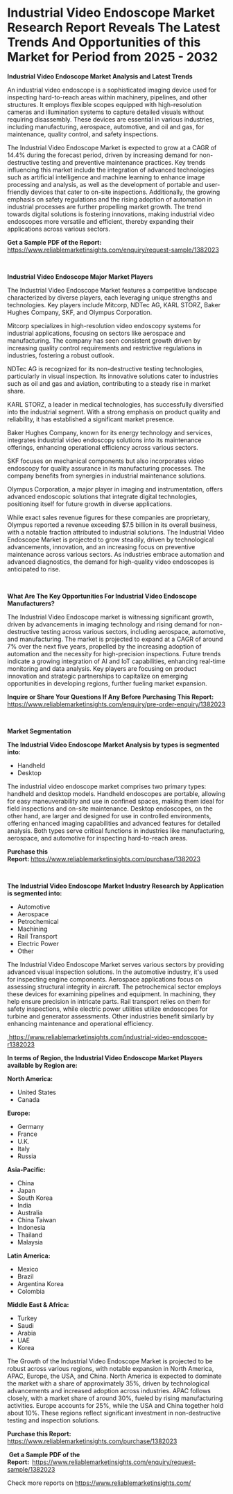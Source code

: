 <p><h1>Industrial Video Endoscope Market Research Report Reveals The Latest Trends And Opportunities of this Market for Period from 2025 - 2032</h1></p><p><strong>Industrial Video Endoscope Market Analysis and Latest Trends</strong></p>
<p><p>An industrial video endoscope is a sophisticated imaging device used for inspecting hard-to-reach areas within machinery, pipelines, and other structures. It employs flexible scopes equipped with high-resolution cameras and illumination systems to capture detailed visuals without requiring disassembly. These devices are essential in various industries, including manufacturing, aerospace, automotive, and oil and gas, for maintenance, quality control, and safety inspections.</p><p>The Industrial Video Endoscope Market is expected to grow at a CAGR of 14.4% during the forecast period, driven by increasing demand for non-destructive testing and preventive maintenance practices. Key trends influencing this market include the integration of advanced technologies such as artificial intelligence and machine learning to enhance image processing and analysis, as well as the development of portable and user-friendly devices that cater to on-site inspections. Additionally, the growing emphasis on safety regulations and the rising adoption of automation in industrial processes are further propelling market growth. The trend towards digital solutions is fostering innovations, making industrial video endoscopes more versatile and efficient, thereby expanding their applications across various sectors.</p></p>
<p><strong>Get a Sample PDF of the Report:&nbsp;</strong> <a href="https://www.reliablemarketinsights.com/enquiry/request-sample/1382023?utm_campaign=1938&utm_medium=2&utm_source=Github&utm_content=ia&utm_term=17022025&utm_id=industrial-video-endoscope">https://www.reliablemarketinsights.com/enquiry/request-sample/1382023</a></p>
<p>&nbsp;</p>
<p><strong>Industrial Video Endoscope Major Market Players</strong></p>
<p><p>The Industrial Video Endoscope Market features a competitive landscape characterized by diverse players, each leveraging unique strengths and technologies. Key players include Mitcorp, NDTec AG, KARL STORZ, Baker Hughes Company, SKF, and Olympus Corporation.</p><p>Mitcorp specializes in high-resolution video endoscopy systems for industrial applications, focusing on sectors like aerospace and manufacturing. The company has seen consistent growth driven by increasing quality control requirements and restrictive regulations in industries, fostering a robust outlook.</p><p>NDTec AG is recognized for its non-destructive testing technologies, particularly in visual inspection. Its innovative solutions cater to industries such as oil and gas and aviation, contributing to a steady rise in market share.</p><p>KARL STORZ, a leader in medical technologies, has successfully diversified into the industrial segment. With a strong emphasis on product quality and reliability, it has established a significant market presence.</p><p>Baker Hughes Company, known for its energy technology and services, integrates industrial video endoscopy solutions into its maintenance offerings, enhancing operational efficiency across various sectors.</p><p>SKF focuses on mechanical components but also incorporates video endoscopy for quality assurance in its manufacturing processes. The company benefits from synergies in industrial maintenance solutions.</p><p>Olympus Corporation, a major player in imaging and instrumentation, offers advanced endoscopic solutions that integrate digital technologies, positioning itself for future growth in diverse applications.</p><p>While exact sales revenue figures for these companies are proprietary, Olympus reported a revenue exceeding $7.5 billion in its overall business, with a notable fraction attributed to industrial solutions. The Industrial Video Endoscope Market is projected to grow steadily, driven by technological advancements, innovation, and an increasing focus on preventive maintenance across various sectors. As industries embrace automation and advanced diagnostics, the demand for high-quality video endoscopes is anticipated to rise.</p></p>
<p>&nbsp;</p>
<p><strong>What Are The Key Opportunities For Industrial Video Endoscope Manufacturers?</strong></p>
<p><p>The Industrial Video Endoscope market is witnessing significant growth, driven by advancements in imaging technology and rising demand for non-destructive testing across various sectors, including aerospace, automotive, and manufacturing. The market is projected to expand at a CAGR of around 7% over the next five years, propelled by the increasing adoption of automation and the necessity for high-precision inspections. Future trends indicate a growing integration of AI and IoT capabilities, enhancing real-time monitoring and data analysis. Key players are focusing on product innovation and strategic partnerships to capitalize on emerging opportunities in developing regions, further fueling market expansion.</p></p>
<p><strong>Inquire or Share Your Questions If Any Before Purchasing This Report:</strong> <a href="https://www.reliablemarketinsights.com/enquiry/pre-order-enquiry/1382023?utm_campaign=1938&utm_medium=2&utm_source=Github&utm_content=ia&utm_term=17022025&utm_id=industrial-video-endoscope">https://www.reliablemarketinsights.com/enquiry/pre-order-enquiry/1382023</a></p>
<p>&nbsp;</p>
<p><strong>Market Segmentation</strong></p>
<p><strong>The Industrial Video Endoscope Market Analysis by types is segmented into:</strong></p>
<p><ul><li>Handheld</li><li>Desktop</li></ul></p>
<p><p>The industrial video endoscope market comprises two primary types: handheld and desktop models. Handheld endoscopes are portable, allowing for easy maneuverability and use in confined spaces, making them ideal for field inspections and on-site maintenance. Desktop endoscopes, on the other hand, are larger and designed for use in controlled environments, offering enhanced imaging capabilities and advanced features for detailed analysis. Both types serve critical functions in industries like manufacturing, aerospace, and automotive for inspecting hard-to-reach areas.</p></p>
<p><strong>Purchase this Report:&nbsp;</strong><a href="https://www.reliablemarketinsights.com/purchase/1382023?utm_campaign=1938&utm_medium=2&utm_source=Github&utm_content=ia&utm_term=17022025&utm_id=industrial-video-endoscope">https://www.reliablemarketinsights.com/purchase/1382023</a></p>
<p>&nbsp;</p>
<p><strong>The Industrial Video Endoscope Market Industry Research by Application is segmented into:</strong></p>
<p><ul><li>Automotive</li><li>Aerospace</li><li>Petrochemical</li><li>Machining</li><li>Rail Transport</li><li>Electric Power</li><li>Other</li></ul></p>
<p><p>The Industrial Video Endoscope Market serves various sectors by providing advanced visual inspection solutions. In the automotive industry, it's used for inspecting engine components. Aerospace applications focus on assessing structural integrity in aircraft. The petrochemical sector employs these devices for examining pipelines and equipment. In machining, they help ensure precision in intricate parts. Rail transport relies on them for safety inspections, while electric power utilities utilize endoscopes for turbine and generator assessments. Other industries benefit similarly by enhancing maintenance and operational efficiency.</p></p>
<p><a href="https://www.reliablemarketinsights.com/industrial-video-endoscope-r1382023?utm_campaign=1938&utm_medium=2&utm_source=Github&utm_content=ia&utm_term=17022025&utm_id=industrial-video-endoscope">&nbsp;https://www.reliablemarketinsights.com/industrial-video-endoscope-r1382023</a></p>
<p><strong>In terms of Region, the Industrial Video Endoscope Market Players available by Region are:</strong></p>
<p>
    <p> <strong> North America: </strong>
        <ul>
            <li>United States</li>
            <li>Canada</li>
        </ul>
        </p> 
    <p> <strong> Europe: </strong>
        <ul>
            <li>Germany</li>
            <li>France</li>
            <li>U.K.</li>
            <li>Italy</li>
            <li>Russia</li>
        </ul>
        </p> 
    <p> <strong> Asia-Pacific: </strong>
        <ul>
            <li>China</li>
            <li>Japan</li>
            <li>South Korea</li>
            <li>India</li>
            <li>Australia</li>
            <li>China Taiwan</li>
            <li>Indonesia</li>
            <li>Thailand</li>
            <li>Malaysia</li>
        </ul>
        </p> 
    <p> <strong> Latin America: </strong>
        <ul>
            <li>Mexico</li>
            <li>Brazil</li>
            <li>Argentina Korea</li>
            <li>Colombia</li>
        </ul>
        </p> 
    <p> <strong> Middle East & Africa: </strong>
        <ul>
            <li>Turkey</li>
            <li>Saudi</li>
            <li>Arabia</li>
            <li>UAE</li>
            <li>Korea</li>
        </ul>
    </p>
    </p>
<p><p>The Growth of the Industrial Video Endoscope Market is projected to be robust across various regions, with notable expansion in North America, APAC, Europe, the USA, and China. North America is expected to dominate the market with a share of approximately 35%, driven by technological advancements and increased adoption across industries. APAC follows closely, with a market share of around 30%, fueled by rising manufacturing activities. Europe accounts for 25%, while the USA and China together hold about 10%. These regions reflect significant investment in non-destructive testing and inspection solutions.</p></p>
<p><strong>Purchase this Report: </strong><a href="https://www.reliablemarketinsights.com/purchase/1382023?utm_campaign=1938&utm_medium=2&utm_source=Github&utm_content=ia&utm_term=17022025&utm_id=industrial-video-endoscope">https://www.reliablemarketinsights.com/purchase/1382023</a></p>
<p>&nbsp;<strong>Get a Sample PDF of the Report:&nbsp;&nbsp;</strong><a href="https://www.reliablemarketinsights.com/enquiry/request-sample/1382023?utm_campaign=1938&utm_medium=2&utm_source=Github&utm_content=ia&utm_term=17022025&utm_id=industrial-video-endoscope">https://www.reliablemarketinsights.com/enquiry/request-sample/1382023</a></p>
<p><strong></strong></p>
<p>Check more reports on <a href="https://www.reliablemarketinsights.com/?utm_campaign=1938&utm_medium=2&utm_source=Github&utm_content=ia&utm_term=17022025&utm_id=industrial-video-endoscope">https://www.reliablemarketinsights.com/</a></p>